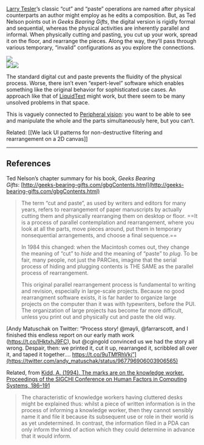 [Larry Tesler](https://notes.andymatuschak.org/zFxLnPYGBKFA2vjFYKViN3f)’s classic “cut” and “paste” operations are named after physical counterparts an author might employ as he edits a composition. But, as Ted Nelson points out in _Geeks Bearing Gifts_, the digital version is rigidly formal and sequential, whereas the physical activities are inherently parallel and informal. When physically cutting and pasting, you cut up your work, spread it on the floor, and rearrange the pieces. Along the way, they’ll pass through various temporary, “invalid” configurations as you explore the connections.

![](https://notes.andymatuschak.org/DW5NK8_VQAAtWQT.jpg)  
![](https://notes.andymatuschak.org/DW5NPUeVoAAWPg2.jpg)![](https://notes.andymatuschak.org/DW5NQGnU0AEcz-v.jpg)

The standard digital cut and paste prevents the fluidity of the physical process. Worse, there isn’t even “expert-level” software which enables something like the original behavior for sophisticated use cases. An approach like that of [LiquidText](https://notes.andymatuschak.org/zN9pG99Y6GY8f6YjUTiKi5Z) might work, but there seem to be many unsolved problems in that space.

This is vaguely connected to [Peripheral vision](https://notes.andymatuschak.org/z4geAr5cERWdJPrdhU5gy3N): you want to be able to see and manipulate the whole and the parts simultaneously here, but you can’t.

Related: [[We lack UI patterns for non-destructive filtering and rearrangement on a 2D canvas]]

---

## References

Ted Nelson’s chapter summary for his book, _Geeks Bearing Gifts_: [http://geeks-bearing-gifts.com/gbgContents.html](http://geeks-bearing-gifts.com/gbgContents.html)

> The term “cut and paste”, as used by writers and editors for many years, refers to rearrangement of paper manuscripts by actually cutting them and physically rearranging them on desktop or floor. ==It is a process of parallel contemplation and rearrangement, where you look at all the parts, move pieces around, put them in temporary nonsequential arrangements, and choose a final sequence.==
> 
> In 1984 this changed: when the Macintosh comes out, they change the meaning of “cut” to _hide_ and the meaning of “paste” to _plug_. To be fair, many people, not just the PARCies, imagine that the serial process of hiding and plugging contents is THE SAME as the parallel process of rearrangement.
> 
> This original parallel rearrangement process is fundamental to writing and revision, especially in large-scale projects. Because no good rearrangment software exists, it is far harder to organize large projects on the computer than it was with typewriters, before the PUI. The organization of large projects has become far more difficult, unless you print out and physically cut and paste the old way.

[Andy Matuschak on Twitter: “Process story! @mayli, @farrarscott, and I finished this endless report on our early math work (https://t.co/IHktxhJ9FC), but @cgingold convinced us we had the story all wrong. Despair, then: we printed it, cut it up, rearranged it, scribbled all over it, and taped it together.… https://t.co/9uTMfRhVkj”](https://twitter.com/andy_matuschak/status/967796906003906565)

Related, from [Kidd, A. (1994). The marks are on the knowledge worker. Proceedings of the SIGCHI Conference on Human Factors in Computing Systems, 186–191](https://notes.andymatuschak.org/zUfPA6pkJfgka8HXvQmJZrG)

> The characteristic of knowledge workers having cluttered desks might be explained thus: whilst a piece of written information is in the process of informing a knowledge worker, then they cannot sensibly name it and file it because its subsequent use or role in their world is as yet undetermined. In contrast, the information filed in a PDA can only inform the kind of action which they could determine in advance that it would inform.